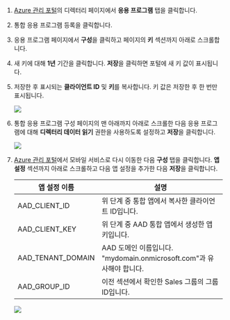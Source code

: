 1.  [Azure 관리 포털][Azure 관리 포털]의 디렉터리 페이지에서 **응용 프로그램** 탭을 클릭합니다.

2.  통합 응용 프로그램 등록을 클릭합니다.

3.  응용 프로그램 페이지에서 **구성**을 클릭하고 페이지의 **키** 섹션까지 아래로 스크롤합니다.
4.  새 키에 대해 **1년** 기간을 클릭합니다. **저장**을 클릭하면 포털에 새 키 값이 표시됩니다.
5.  저장한 후 표시되는 **클라이언트 ID** 및 **키**를 복사합니다. 키 값은 저장한 후 한 번만 표시됩니다.

    ![][0]

6.  통합 응용 프로그램 구성 페이지의 맨 아래까지 아래로 스크롤한 다음 응용 프로그램에 대해 **디렉터리 데이터 읽기** 권한을 사용하도록 설정하고 **저장**을 클릭합니다.

    ![][1]

7.  [Azure 관리 포털][Azure 관리 포털]에서 모바일 서비스로 다시 이동한 다음 **구성** 탭을 클릭합니다. **앱 설정** 섹션까지 아래로 스크롤하고 다음 앱 설정을 추가한 다음 **저장**을 클릭합니다.

    | 앱 설정 이름        | 설명                                                                 |
    |---------------------|----------------------------------------------------------------------|
    | AAD\_CLIENT\_ID     | 위 단계 중 통합 앱에서 복사한 클라이언트 ID입니다.                   |
    | AAD\_CLIENT\_KEY    | 위 단계 중 AAD 통합 앱에서 생성한 앱 키입니다.                       |
    | AAD\_TENANT\_DOMAIN | AAD 도메인 이름입니다. "mydomain.onmicrosoft.com"과 유사해야 합니다. |
    | AAD\_GROUP\_ID      | 이전 섹션에서 확인한 Sales 그룹의 그룹 ID입니다.                     |

    ![][2]

  [Azure 관리 포털]: https://manage.windowsazure.com/
  [0]: ./media/mobile-services-generate-aad-app-registration-access-key-rbac/client-id-and-key.png
  [1]: ./media/mobile-services-generate-aad-app-registration-access-key-rbac/app-perms.png
  [2]: ./media/mobile-services-generate-aad-app-registration-access-key-rbac/aad-app-settings.png
